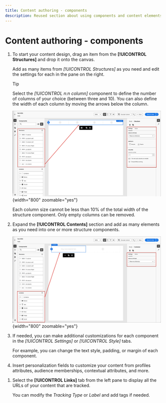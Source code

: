 ```yaml
---
title: Content authoring - components
description: Reused section about using components and content elements for content authoring
---
```

# Content authoring - components

1. To start your content design, drag an item from the **[!UICONTROL Structures]** and drop it onto the canvas.

   Add as many items from _[!UICONTROL Structures]_ as you need and edit the settings for each in the pane on the right.

   >[!TIP]
   >
   >Select the _[!UICONTROL n:n column]_ component to define the number of columns of your choice (between three and 10). You can also define the width of each column by moving the arrows below the column.

   ![Drag a structure onto the canvas and adjust the settings](../assets/content-design-shared/content-design-add-structure.png){width="800" zoomable="yes"}

   Each column size cannot be less than 10% of the total width of the structure component. Only empty columns can be removed.

1. Expand the **[!UICONTROL Contents]** section and add as many elements as you need into one or more structure components.

   ![Drag a content element onto the canvas and adjust the settings](../assets/content-design-shared/content-design-add-content.png){width="800" zoomable="yes"}
   <!--
   reference to the contents elements--->

1. If needed, you can make additional customizations for each component in the _[!UICONTROL Settings]_ or _[!UICONTROL Style]_ tabs.

   For example, you can change the text style, padding, or margin of each component.

1. Insert personalization fields to customize your content from profiles attributes, audience memberships, contextual attributes, and more. 

<!-- 1. Click **[!UICONTROL Enable condition content]** to add dynamic content and adapt the content to the targeted profiles based on conditional rules.
-->
1. Select the **[!UICONTROL Links]** tab from the left pane to display all the URLs of your content that are tracked.

   You can modify the _Tracking Type_ or _Label_ and add tags if needed.
